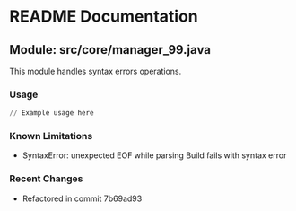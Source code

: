 # README Documentation

## Module: src/core/manager_99.java

This module handles syntax errors operations.

### Usage

```python
// Example usage here
```

### Known Limitations

- SyntaxError: unexpected EOF while parsing Build fails with syntax error

### Recent Changes

- Refactored in commit 7b69ad93

